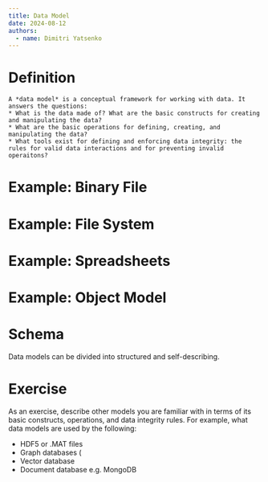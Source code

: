 ```yaml
---
title: Data Model
date: 2024-08-12
authors:
  - name: Dimitri Yatsenko
---
```


# Definition
```{card} Data Model
A *data model* is a conceptual framework for working with data. It answers the questions:
* What is the data made of? What are the basic constructs for creating and manipulating the data?
* What are the basic operations for defining, creating, and manipulating the data?
* What tools exist for defining and enforcing data integrity: the rules for valid data interactions and for preventing invalid operaitons?
```

# Example: Binary File

# Example: File System

# Example: Spreadsheets

# Example: Object Model

# Schema
Data models can be divided into structured and self-describing.

# Exercise
As an exercise, describe other models you are familiar with in terms of its basic constructs, operations, and data integrity rules.
For example, what data models  are used by the following:

* HDF5 or .MAT files
* Graph databases (
* Vector database
* Document database e.g. MongoDB
